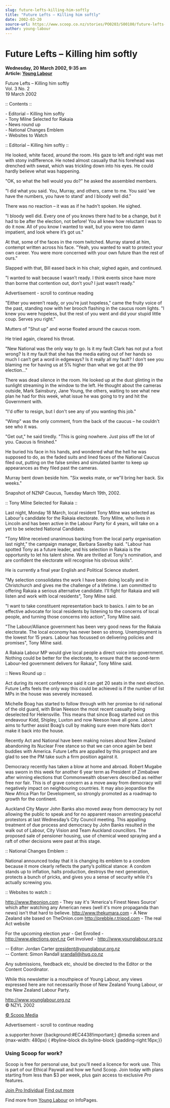 ```yaml
---
slug: future-lefts-killing-him-softly
title: "Future Lefts – Killing him softly"
date: 2002-03-20
source-url: https://www.scoop.co.nz/stories/PO0203/S00100/future-lefts-killing-him-softly.htm
author: young-labour
---
```

Future Lefts – Killing him softly
=================================

**Wednesday, 20 March 2002, 9:35 am**  
**Article: [Young Labour](https://info.scoop.co.nz/Young_Labour)**

Future Lefts – Killing him softly  
Vol. 3 No. 2  
19 March 2002

:: Contents ::

\- Editorial – Killing him softly  
\- Tony Milne Selected for Rakaia  
\- News round up  
\- National Changes Emblem  
\- Websites to Watch

:: Editorial – Killing him softly ::

He looked, white faced, around the room. His gaze to left and right was met with stony indifference. He noted almost casually that his forehead was drenched with sweat, which was trickling down into his eyes. He could hardly believe what was happening.

"OK, so what the hell would you do?" he asked the assembled members.

"I did what you said. You, Murray, and others, came to me. You said 'we have the numbers, you have to stand' and I bloody well did."

There was no reaction – it was as if he hadn't spoken. He sighed.

"I bloody well did. Every one of you knows there had to be a change, but it had to be after the election, not before! You all knew how reluctant I was to do it now. All of you know I wanted to wait, but you were too damn impatient, and look where it’s got us."

At that, some of the faces in the room twitched. Murray stared at him, contempt written across his face. "Yeah, you wanted to wait to protect your own career. You were more concerned with your own future than the rest of ours."

Slapped with that, Bill eased back in his chair, sighed again, and continued.

"I wanted to wait because I wasn’t ready. I think events since have more than borne that contention out, don’t you? I just wasn’t ready."

Advertisement - scroll to continue reading





"Either you weren’t ready, or you’re just hopeless," came the fruity voice of the past, standing now with her brooch flashing in the caucus room lights. "I knew you were hopeless, but the rest of you went and did your stupid little coup. Serves you right."

Mutters of "Shut up" and worse floated around the caucus room.

He tried again, cleared his throat.

"New National was the only way to go. Is it my fault Clark has not put a foot wrong? Is it my fault that she has the media eating out of her hands so much I can’t get a word in edgeways? Is it really all my fault? I don't see you blaming me for having us at 5% higher than what we got at the 99 election..."

There was dead silence in the room. He looked up at the dust glinting in the sunlight streaming in the window to the left. He thought about the cameras outside, Mark Sainsbury, Jane Young, the others, waiting to see what new plan he had for this week, what issue he was going to try and hit the Government with.

"I'd offer to resign, but I don't see any of you wanting this job."

"Wimp" was the only comment, from the back of the caucus – he couldn't see who it was.

"Get out," he said tiredly. "This is going nowhere. Just piss off the lot of you. Caucus is finished."

He buried his face in his hands, and wondered what the hell he was supposed to do, as the faded suits and lined faces of the National Caucus filed out, putting on the false smiles and simulated banter to keep up appearances as they filed past the cameras.

Murray bent down beside him. "Six weeks mate, or we"ll bring her back. Six weeks."

Snapshot of NZNP Caucus, Tuesday March 19th, 2002.

:: Tony Milne Selected for Rakaia ::

Last night, Monday 18 March, local resident Tony Milne was selected as Labour's candidate for the Rakaia electorate. Tony Milne, who lives in Lincoln and has been active in the Labour Party for 4 years, will take on a yet to be selected National Candidate.

"Tony Milne received unanimous backing from the local party organisation last night," the campaign manager, Barbara Saxelby said. "Labour has spotted Tony as a future leader, and his selection in Rakaia is the opportunity to let his talent shine. We are thrilled at Tony's nomination, and are confident the electorate will recognise his obvious skills".

He is currently a final year English and Political Science student.

"My selection consolidates the work I have been doing locally and in Christchurch and gives me the challenge of a lifetime. I am committed to offering Rakaia a serious alternative candidate. I'll fight for Rakaia and will listen and work with local residents", Tony Milne said.

"I want to take constituent representation back to basics. I aim to be an effective advocate for local residents by listening to the concerns of local people, and turning those concerns into action", Tony Milne said.

"The Labour/Alliance government has been very good news for the Rakaia electorate. The local economy has never been so strong. Unemployment is the lowest for 15 years. Labour has focussed on delivering policies and promises", Tony Milne said.

A Rakaia Labour MP would give local people a direct voice into government. Nothing could be better for the electorate, to ensure that the second-term Labour-led government delivers for Rakaia", Tony Milne said.

:: News Round up ::

Act during its recent conference said it can get 20 seats in the next election. Future Lefts feels the only way this could be achieved is if the number of list MPs in the house was severely increased.

Michelle Boag has started to follow through with her promise to rid national of the old guard, with Brian Neeson the most recent casualty being deselected for Helensville. This means that since Boag started out on this endeavour Kidd, Shipley, Luxton and now Neeson have all gone. Labour aims to further assist Boag’s cull by making sure even more Nats don't make it back into the house.

Recently Act and National have been making noises about New Zealand abandoning its Nuclear Free stance so that we can once again be best buddies with America. Future Lefts are appalled by this prospect and are glad to see the PM take such a firm position against it.

Democracy recently has taken a blow at home and abroad. Robert Mugabe was sworn in this week for another 6 year term as President of Zimbabwe after winning elections that Commonwealth observers described as neither free nor fair. This is of grave concern as a move away from democracy will negatively impact on neighbouring countries. It may also jeopardise the New Africa Plan for Development, so strongly promoted as a roadmap to growth for the continent.

Auckland City Mayor John Banks also moved away from democracy by not allowing the public to speak and for no apparent reason arresting peaceful protestors at last Wednesday’s City Council meeting. This appalling treatment of due process and democracy by John Banks resulted in the walk out of Labour, City Vision and Team Auckland councillors. The proposed sale of pensioner housing, use of chemical weed spraying and a raft of other decisions were past at this stage.

:: National Changes Emblem ::

National announced today that it is changing its emblem to a condom because it more clearly reflects the party’s political stance: A condom stands up to inflation, halts production, destroys the next generation, protects a bunch of pricks, and gives you a sense of security while it's actually screwing you.

:: Websites to watch ::

http://www.theonion.com - They say it's 'America's Finest News Source' which after watching any American news (well it's more propaganda than news) isn't that hard to believe. http://www.thekumara.com - A New Zealand site based on TheOnion.com http://prebble.r.tripod.com - The real Act website

For the upcoming election year - Get Enrolled - http://www.elections.govt.nz Get Involved - http://www.younglabour.org.nz

\-- Editor: Jordan Carter president@younglabour.org.nz  
\-- Content: Simon Randall srandall@ihug.co.nz

Any submissions, feedback etc, should be directed to the Editor or the Content Coordinator.

While this newsletter is a mouthpiece of Young Labour, any views expressed here are not necessarily those of New Zealand Young Labour, or the New Zealand Labour Party.

http://www.younglabour.org.nz  
© NZYL 2002

  

[© Scoop Media](http://www.scoop.co.nz/about/terms.html)  

Advertisement - scroll to continue reading



a.supporter:hover {background:#EC4438!important;} @media screen and (max-width: 480px) { #byline-block div.byline-block {padding-right:16px;}}

### Using Scoop for work?

Scoop is free for personal use, but you’ll need a licence for work use. This is part of our Ethical Paywall and how we fund Scoop. Join today with plans starting from less than $3 per week, plus gain access to exclusive _Pro_ features.  
  
[Join Pro Individual](https://pro.scoop.co.nz/Individual/?from=ProIn24) [Find out more](https://pro.scoop.co.nz/using-scoop-for-work/?from=ProIn24)

Find more from [Young Labour](https://info.scoop.co.nz/Young_Labour) on InfoPages.
